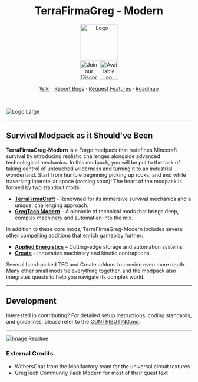 

<div align="center">
  <h1>TerraFirmaGreg - Modern</h1>
  <a href="https://github.com/TerraFirmaGreg-Team/Modpack-Modern">
    <img src="https://github.com/TerraFirmaGreg-Team/.github/blob/main/branding/logo.png?raw=true" alt="Logo" height="100">
  </a>
  <br/>
  <a href="https://discord.gg/AEaCzCTUwQ">
    <img src="https://github.com/TerraFirmaGreg-Team/.github/blob/main/branding/discord_logo.png?raw=true" alt="Join our Discord" height="50">
  </a>
  <a href="https://www.curseforge.com/minecraft/modpacks/terrafirmagreg-modern">
    <img src="https://github.com/TerraFirmaGreg-Team/.github/blob/main/branding/curseforge_logo.png?raw=true" alt="Available on CurseForge" height="50">
  </a>
  <br/>
  <p align="center">
    <a href="https://github.com/TerraFirmaGreg-Team/Modpack-Modern/wiki">Wiki</a>
    ·
    <a href="https://github.com/TerraFirmaGreg-Team/Modpack-Modern/issues">Report Bugs</a>
    ·
    <a href="https://github.com/TerraFirmaGreg-Team/Modpack-Modern/issues">Request Features</a>
    ·
    <a href="https://github.com/orgs/TerraFirmaGreg-Team/projects/10">Roadmap</a>
  </p>
</div>

<br/>

![Logo Large](https://github.com/TerraFirmaGreg-Team/.github/blob/main/branding/logo_large.png?raw=true)

---

## Survival Modpack as it Should've Been

**TerraFirmaGreg-Modern** is a Forge modpack that redefines Minecraft survival by introducing realistic challenges alongside advanced technological mechanics. 
In this modpack, you will be put to the task of taking control of untouched wilderness and turning it to an industrial wonderland. 
Start from humble beginning picking up rocks, and end while traversing interstellar space (coming soon)! 
The heart of the modpack is formed by two standout mods:

- **[TerraFirmaCraft]** - Renowned for its immersive survival mechanics and a unique, challenging approach.
- **[GregTech Modern]** - A pinnacle of technical mods that brings deep, complex machinery and automation into the mix.

In addition to these core mods, TerraFirmaGreg-Modern includes several other compelling additions that enrich gameplay further:

- **[Applied Energistics]** – Cutting-edge storage and automation systems.
- **[Create]** – Innovative machinery and kinetic contraptions.


Several hand-picked TFC and Create addons to provide even more depth.
Many other small mods tie everything together, and the modpack also integrates quests to help you navigate its complex world.

---

## Development

Interested in contributing? For detailed setup instructions, coding standards, and guidelines, please refer to the [CONTRIBUTING.md](CONTRIBUTING.md).

---

![Image Readme](https://github.com/TerraFirmaGreg-Team/.github/blob/main/branding/image_readme.png?raw=true)

### External Credits
- WithersChat from the Monifactory team for the universal circuit textures
- GregTech Community Pack Modern for most of their quest text

<!-- Links: -->
[TerraFirmaCraft]: https://www.curseforge.com/minecraft/mc-mods/terrafirmacraft
[GregTech Modern]: https://www.curseforge.com/minecraft/mc-mods/gregtechceu-modern
[Applied Energistics]: https://www.curseforge.com/minecraft/mc-mods/ae2
[Create]: https://www.curseforge.com/minecraft/mc-mods/create
